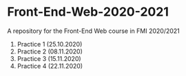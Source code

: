 # Front-End-Web-2020-2021
A repository for the Front-End Web course in FMI 2020/2021

1. Practice 1 (25.10.2020)
2. Practice 2 (08.11.2020)
3. Practice 3 (15.11.2020)
4. Practice 4 (22.11.2020)
